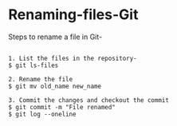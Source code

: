 # Renaming-files-Git

Steps to rename a file in Git-

```

1. List the files in the repository-
$ git ls-files

2. Rename the file
$ git mv old_name new_name

3. Commit the changes and checkout the commit
$ git commit -m "File renamed"
$ git log --oneline

```
